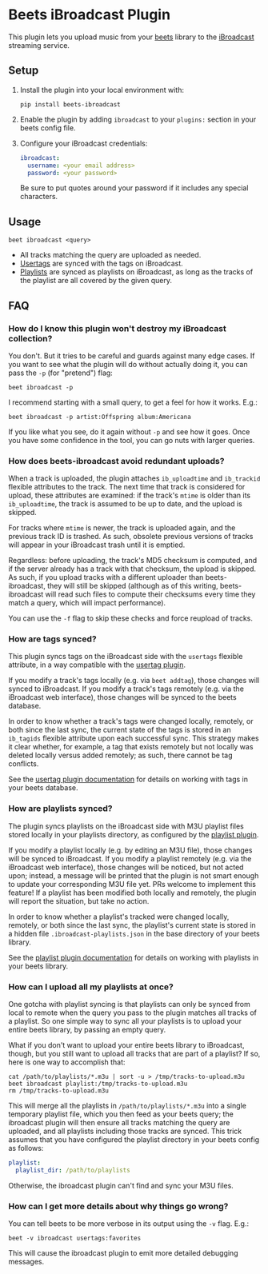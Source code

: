 # Beets iBroadcast Plugin

This plugin lets you upload music from your [beets](https://beets.io)
library to the [iBroadcast](https://www.ibroadcast.com/) streaming service.

## Setup

1. Install the plugin into your local environment with:
   ```
   pip install beets-ibroadcast
   ```

2. Enable the plugin by adding `ibroadcast` to your `plugins:` section
   in your beets config file.

3. Configure your iBroadcast credentials:
   ```yaml
   ibroadcast:
     username: <your email address>
     password: <your password>
   ```
   Be sure to put quotes around your password if it includes any special characters.

## Usage

```
beet ibroadcast <query>
```

- All tracks matching the query are uploaded as needed.
- [Usertags][1] are synced with the tags on iBroadcast.
- [Playlists][2] are synced as playlists on iBroadcast, as long as
  the tracks of the playlist are all covered by the given query.

## FAQ

### How do I know this plugin won't destroy my iBroadcast collection?

You don't. But it tries to be careful and guards against many edge cases.
If you want to see what the plugin will do without actually doing it, you can
pass the `-p` (for "pretend") flag:

```
beet ibroadcast -p
```

I recommend starting with a small query, to get a feel for how it works. E.g.:

```
beet ibroadcast -p artist:Offspring album:Americana
```

If you like what you see, do it again without `-p` and see how it goes.
Once you have some confidence in the tool, you can go nuts with larger queries.

### How does beets-ibroadcast avoid redundant uploads?

When a track is uploaded, the plugin attaches `ib_uploadtime` and `ib_trackid`
flexible attributes to the track. The next time that track is considered for
upload, these attributes are examined: if the track's `mtime` is older than its
`ib_uploadtime`, the track is assumed to be up to date, and the upload is
skipped.

For tracks where `mtime` is newer, the track is uploaded again, and the
previous track ID is trashed. As such, obsolete previous versions of tracks
will appear in your iBroadcast trash until it is emptied.

Regardless: before uploading, the track's MD5 checksum is computed, and if the
server already has a track with that checksum, the upload is skipped. As such,
if you upload tracks with a different uploader than beets-ibroadcast, they will
still be skipped (although as of this writing, beets-ibroadcast will read such
files to compute their checksums every time they match a query, which will
impact performance).

You can use the `-f` flag to skip these checks and force reupload of tracks.

### How are tags synced?

This plugin syncs tags on the iBroadcast side with the `usertags` flexible
attribute, in a way compatible with the [usertag plugin][1].

If you modify a track's tags locally (e.g. via `beet addtag`), those changes
will synced to iBroadcast. If you modify a track's tags remotely (e.g. via the
iBroadcast web interface), those changes will be synced to the beets database.

In order to know whether a track's tags were changed locally, remotely, or
both since the last sync, the current state of the tags is stored in an
`ib_tagids` flexible attribute upon each successful sync. This strategy makes
it clear whether, for example, a tag that exists remotely but not locally was
deleted locally versus added remotely; as such, there cannot be tag conflicts.

See the [usertag plugin documentation][1] for details on working with tags in
your beets database.

### How are playlists synced?

The plugin syncs playlists on the iBroadcast side with M3U playlist files
stored locally in your playlists directory, as configured by the
[playlist plugin][2].

If you modify a playlist locally (e.g. by editing an M3U file), those changes
will be synced to iBroadcast. If you modify a playlist remotely (e.g. via the
iBroadcast web interface), those changes will be noticed, but not acted upon;
instead, a message will be printed that the plugin is not smart enough to
update your corresponding M3U file yet. PRs welcome to implement this feature!
If a playlist has been modified both locally and remotely, the plugin will
report the situation, but take no action.

In order to know whether a playlist's tracked were changed locally, remotely,
or both since the last sync, the playlist's current state is stored in a hidden
file `.ibroadcast-playlists.json` in the base directory of your beets library.

See the [playlist plugin documentation][2] for details on working with
playlists in your beets library.

### How can I upload all my playlists at once?

One gotcha with playlist syncing is that playlists can only be synced from
local to remote when the query you pass to the plugin matches all tracks of a
playlist. So one simple way to sync all your playlists is to upload your entire
beets library, by passing an empty query.

What if you don't want to upload your entire beets library to iBroadcast,
though, but you still want to upload all tracks that are part of a playlist?
If so, here is one way to accomplish that:

```
cat /path/to/playlists/*.m3u | sort -u > /tmp/tracks-to-upload.m3u
beet ibroadcast playlist:/tmp/tracks-to-upload.m3u
rm /tmp/tracks-to-upload.m3u
```

This will merge all the playlists in `/path/to/playlists/*.m3u` into a single
temporary playlist file, which you then feed as your beets query; the
ibroadcast plugin will then ensure all tracks matching the query are uploaded,
and all playlists including those tracks are synced. This trick assumes that
you have configured the playlist directory in your beets config as follows:

```yaml
playlist:
  playlist_dir: /path/to/playlists
```

Otherwise, the ibroadcast plugin can't find and sync your M3U files.

### How can I get more details about why things go wrong?

You can tell beets to be more verbose in its output using the `-v` flag. E.g.:

```
beet -v ibroadcast usertags:favorites
```

This will cause the ibroadcast plugin to emit more detailed debugging messages.

[1]: https://github.com/igordertigor/beets-usertag
[2]: https://beets.readthedocs.io/en/stable/plugins/playlist.html
